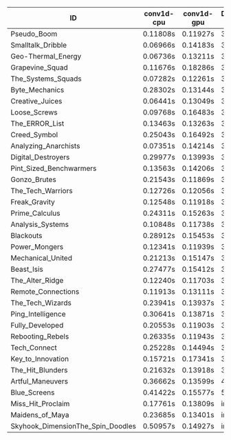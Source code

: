 |ID|conv1d-cpu|conv1d-gpu|DWSPConv2D-gpu|gemm-gpu|avg|
|-|-|-|-|-|-|
|Pseudo_Boom|0.11808s|0.11927s|3.07752s|1.88438s|1.29981s|
|Smalltalk_Dribble|0.06966s|0.14183s|3.12561s|1.90352s|1.31015s|
|Geo-Thermal_Energy|0.06736s|0.13211s|3.20725s|1.88997s|1.32417s|
|Grapevine_Squad|0.11676s|0.18286s|3.14357s|1.87526s|1.32961s|
|The_Systems_Squads|0.07282s|0.12261s|3.26027s|1.97825s|1.35849s|
|Byte_Mechanics|0.28302s|0.13144s|3.07724s|1.94335s|1.35876s|
|Creative_Juices|0.06441s|0.13049s|3.27133s|1.97206s|1.35957s|
|Loose_Screws|0.09768s|0.16483s|3.15355s|2.06071s|1.36920s|
|The_ERROR_List|0.13463s|0.13263s|3.22952s|2.00951s|1.37657s|
|Creed_Symbol|0.25043s|0.16492s|3.08941s|2.03776s|1.38563s|
|Analyzing_Anarchists|0.07351s|0.14214s|3.29152s|2.04709s|1.38856s|
|Digital_Destroyers|0.29977s|0.13993s|3.20333s|1.92757s|1.39265s|
|Pint_Sized_Benchwarmers|0.13563s|0.14206s|3.27994s|2.01405s|1.39292s|
|Gonzo_Brutes|0.21543s|0.11869s|3.30667s|1.94708s|1.39697s|
|The_Tech_Warriors|0.12726s|0.12056s|3.32511s|2.03070s|1.40091s|
|Freak_Gravity|0.12548s|0.11918s|3.33068s|2.04404s|1.40485s|
|Prime_Calculus|0.24311s|0.15263s|3.22479s|2.00633s|1.40672s|
|Analysis_Systems|0.10848s|0.11738s|3.46950s|1.94474s|1.41002s|
|Blackouts|0.28912s|0.15453s|3.12762s|2.08571s|1.41424s|
|Power_Mongers|0.12341s|0.11939s|3.41278s|2.01614s|1.41793s|
|Mechanical_United|0.21213s|0.15147s|3.29709s|2.05305s|1.42843s|
|Beast_Isis|0.27477s|0.15412s|3.18031s|2.11235s|1.43039s|
|The_Alter_Ridge|0.12240s|0.11703s|3.50471s|2.04138s|1.44638s|
|Remote_Connections|0.11913s|0.13111s|3.40531s|2.20525s|1.46520s|
|The_Tech_Wizards|0.23941s|0.13937s|3.33934s|2.19493s|1.47826s|
|Ping_Intelligence|0.30641s|0.13871s|3.24875s|2.40745s|1.52533s|
|Fully_Developed|0.20553s|0.11903s|3.28059s|2.53016s|1.53383s|
|Rebooting_Rebels|0.26335s|0.11943s|3.15645s|2.67951s|1.55468s|
|Tech_Connect|0.25228s|0.14494s|3.57701s|2.30205s|1.56907s|
|Key_to_Innovation|0.15721s|0.17341s|3.47803s|2.71820s|1.63171s|
|The_Hit_Blunders|0.21632s|0.13918s|3.26040s|2.92194s|1.63446s|
|Artful_Maneuvers|0.36662s|0.13599s|4.31496s|2.74963s|1.89180s|
|Blue_Screens|0.41422s|0.15577s|5.33384s|2.68781s|2.14791s|
|Miss_Hit_Proclaim|0.17761s|0.13809s|infs|infs|infs|
|Maidens_of_Maya|0.23685s|0.13401s|infs|infs|infs|
|Skyhook_DimensionThe_Spin_Doodles|0.50957s|0.14927s|infs|infs|infs|
